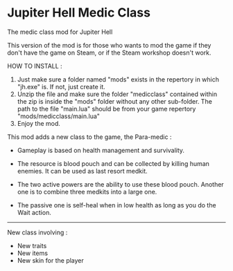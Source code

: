 # Jupiter Hell Medic Class
The medic class mod for Jupiter Hell

This version of the mod is for those who wants to mod the game if they don't have the game on Steam, or if the Steam workshop doesn't work.

HOW TO INSTALL :

1) Just make sure a folder named "mods" exists in the repertory in which "jh.exe" is. If not, just create it.
2) Unzip the file and make sure the folder "medicclass" contained within the zip is inside the "mods" folder without any other sub-folder.
The path to the file "main.lua" should be from your game repertory "mods/medicclass/main.lua"
3) Enjoy the mod.
   
This mod adds a new class to the game, the Para-medic :

- Gameplay is based on health management and survivality.

- The resource is blood pouch and can be collected by killing human enemies. It can be used as last resort medkit.

- The two active powers are the ability to use these blood pouch. Another one is to combine three medkits into a large one.

- The passive one is self-heal when in low health as long as you do the Wait action.

---

New class involving :

- New traits
- New items
- New skin for the player
